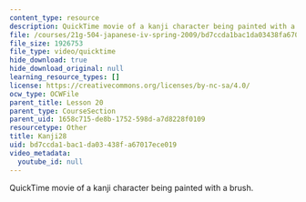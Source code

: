 ```yaml
---
content_type: resource
description: QuickTime movie of a kanji character being painted with a brush.
file: /courses/21g-504-japanese-iv-spring-2009/bd7ccda1bac1da03438fa67017ece019_Kanji28.mov
file_size: 1926753
file_type: video/quicktime
hide_download: true
hide_download_original: null
learning_resource_types: []
license: https://creativecommons.org/licenses/by-nc-sa/4.0/
ocw_type: OCWFile
parent_title: Lesson 20
parent_type: CourseSection
parent_uid: 1658c715-de8b-1752-598d-a7d8228f0109
resourcetype: Other
title: Kanji28
uid: bd7ccda1-bac1-da03-438f-a67017ece019
video_metadata:
  youtube_id: null
---
```

QuickTime movie of a kanji character being painted with a brush.